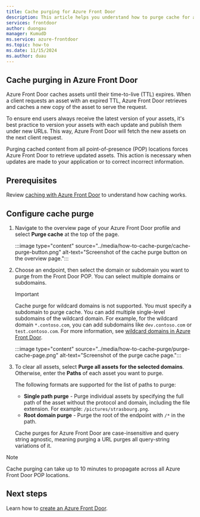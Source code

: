 ```yaml
---
title: Cache purging for Azure Front Door
description: This article helps you understand how to purge cache for an Azure Front Door profile.
services: frontdoor
author: duongau
manager: KumudD
ms.service: azure-frontdoor
ms.topic: how-to
ms.date: 11/15/2024
ms.author: duau
---
```


## Cache purging in Azure Front Door

Azure Front Door caches assets until their time-to-live (TTL) expires. When a client requests an asset with an expired TTL, Azure Front Door retrieves and caches a new copy of the asset to serve the request.

To ensure end users always receive the latest version of your assets, it's best practice to version your assets with each update and publish them under new URLs. This way, Azure Front Door will fetch the new assets on the next client request.

Purging cached content from all point-of-presence (POP) locations forces Azure Front Door to retrieve updated assets. This action is necessary when updates are made to your application or to correct incorrect information.

## Prerequisites

Review [caching with Azure Front Door](../front-door-caching.md) to understand how caching works.

## Configure cache purge

1. Navigate to the overview page of your Azure Front Door profile and select **Purge cache** at the top of the page.

   :::image type="content" source="../media/how-to-cache-purge/cache-purge-button.png" alt-text="Screenshot of the cache purge button on the overview page.":::

2. Choose an endpoint, then select the domain or subdomain you want to purge from the Front Door POP. You can select multiple domains or subdomains.

    > [!IMPORTANT]
    > Cache purge for wildcard domains is not supported. You must specify a subdomain to purge cache. You can add multiple single-level subdomains of the wildcard domain. For example, for the wildcard domain `*.contoso.com`, you can add subdomains like `dev.contoso.com` or `test.contoso.com`. For more information, see [wildcard domains in Azure Front Door](../front-door-wildcard-domain.md).

   :::image type="content" source="../media/how-to-cache-purge/purge-cache-page.png" alt-text="Screenshot of the purge cache page.":::

3. To clear all assets, select **Purge all assets for the selected domains**. Otherwise, enter the **Paths** of each asset you want to purge.

   The following formats are supported for the list of paths to purge:

   * **Single path purge** - Purge individual assets by specifying the full path of the asset without the protocol and domain, including the file extension. For example: `/pictures/strasbourg.png`.
   * **Root domain purge** - Purge the root of the endpoint with `/*` in the path.

   Cache purges for Azure Front Door are case-insensitive and query string agnostic, meaning purging a URL purges all query-string variations of it.

> [!NOTE]
> Cache purging can take up to 10 minutes to propagate across all Azure Front Door POP locations.

## Next steps

Learn how to [create an Azure Front Door](../create-front-door-portal.md).
